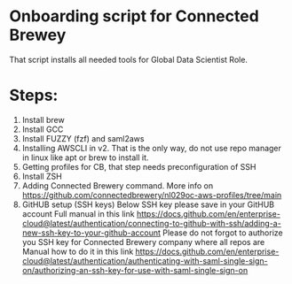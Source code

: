 # Onboarding script for Connected Brewey
That script installs all needed tools for Global Data Scientist Role.
# Steps:
1) Install brew
2) Install GCC
3) Install FUZZY (fzf) and saml2aws
4) Installing AWSCLI in v2. That is the only way, do not use repo manager in linux like apt or brew to install it.
5) Getting profiles for CB, that step needs preconfiguration of SSH
6) Install ZSH
7) Adding Connected Brewery command. More info on https://github.com/connectedbrewery/nl029oc-aws-profiles/tree/main
8) GitHUB setup (SSH keys)
    Below SSH key please save in your GitHUB account
    Full manual in this link https://docs.github.com/en/enterprise-cloud@latest/authentication/connecting-to-github-with-ssh/adding-a-new-ssh-key-to-your-github-account
    Please do not forgot to authorize you SSH key for Connected Brewery company where all repos are
    Manual how to do it in this link https://docs.github.com/en/enterprise-cloud@latest/authentication/authenticating-with-saml-single-sign-on/authorizing-an-ssh-key-for-use-with-saml-single-sign-on
